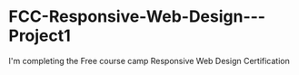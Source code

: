 # FCC-Responsive-Web-Design---Project1
I'm completing the Free course camp Responsive Web Design Certification
